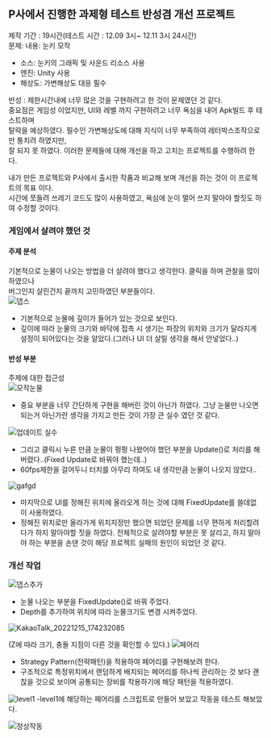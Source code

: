 ## P사에서 진행한 과제형 테스트 반성겸 개선 프로젝트
제작 기간 : 19시간(테스트 시간 : 12.09 3시~ 12.11 3시 24시간)\
문제: 내용: 눈키 모작
  - 소스: 눈키의 그래픽 및 사운드 리소스 사용
  - 엔진: Unity 사용
  - 해상도: 가변해상도 대응 필수
 
 반성 : 제한시간내에 너무 많은 것을 구현하려고 한 것이 문제였던 것 같다.\
 중요점은 게임성 이었지만, UI와 레벨 까지 구현하려고 너무 욕심을 내어 Apk빌드 후 테스트하며\
 탈락을 예상하였다. 필수인 가변해상도에 대해 지식이 너무 부족하여 레터박스조작으로만 퉁치려 하였지만,\
 잘 되지 못 하였다. 이러한 문제들에 대해 개선을 하고 고치는 프로젝트를 수행하려 한다.
 
 내가 만든 프로젝트와 P사에서 출시한 작품과 비교해 보며 개선을 하는 것이 이 프로젝트의 목표 이다.\
 시간에 쪼들려 쓰레기 코드도 많이 사용하였고, 욕심에 눈이 멀어 쓰지 말아야 할짓도 하여 수정할 것이다.

### 게임에서 살려야 했던 것
#### 주제 분석
기본적으로 눈물이 나오는 방법을 더 살려야 했다고 생각한다. 클릭을 하며 관찰을 많이 하였으나\
버그인지 살린건지 끝까지 고민하였던 부분들이다.\
![뎁스](https://user-images.githubusercontent.com/93506849/207499642-12471466-6e1c-49b2-a633-2bf529f90798.JPG)
- 기본적으로 눈물에 깊이가 들어가 있는 것으로 보인다.
- 깊이에 따라 눈물의 크기와 바닥에 접촉 시 생기는 파장의 위치와 크기가 달라지게 설정이 되어있다는 것을 알았다.(그러나 UI 더 살릴 생각을 해서 안넣었다..)

#### 반성 부분
주제에 대한 접근성\
![모작눈물](https://user-images.githubusercontent.com/93506849/207500089-90cecb4f-d132-4572-8ed8-e8dda870c5f3.JPG)
- 중요 부분을 너무 간단하게 구현을 해버린 것이 아닌가 하였다. 그냥 눈물만 나오면 되는거 아닌가란 생각을 가지고 만든 것이 가장 큰 실수 였던 것 같다.

![업데이트 실수](https://user-images.githubusercontent.com/93506849/207500303-750d8a72-89ff-436c-89e7-7dd4e5aaeead.JPG)

- 그리고 클릭시 누른 만큼 눈물이 펑펑 나왔어야 했던 부분을 Update()로 처리를 해버렸다..(Fixed Update로 바꿔야 했는데..)
- 60fps제한을 걸어두니 터치를 아무리 하여도 내 생각만큼 눈물이 나오지 않았다..

 ![gafgd](https://user-images.githubusercontent.com/93506849/207501237-771abf1a-b198-4ad9-9b79-843c2c0560be.JPG)
 
- 마지막으로 UI를 정해진 위치에 올라오게 하는 것에 대해 FixedUpdate를 쓸데없이 사용하였다.
- 정해진 위치로만 올라가게 위치지정만 했으면 되었던 문제를 너무 편하게 처리할려다가 하지 말아야할 짓을 하였다.
전체적으로 살려야할 부분은 못 살리고, 하지 말아야 하는 부분을 손댄 것이 해당 프로젝트 실패의 원인이 되었던 것 같다.

### 개선 작업
![뎁스추가](https://user-images.githubusercontent.com/93506849/207812270-2cbb40a6-e4a8-4b12-9435-076014e55ad9.JPG)
- 눈물 나오는 부분을 FixedUpdate()로 바꿔 주었다.
- Depth를 추가하여 위치에 따라 눈물크기도 변경 시켜주었다.

![KakaoTalk_20221215_174232085](https://user-images.githubusercontent.com/93506849/207813156-ef48dd14-0508-4691-8de8-601eba7a967e.gif)

(Z에 따라 크기, 충돌 지점이 다른 것을 확인할 수 있다.)
![페어리](https://user-images.githubusercontent.com/93506849/208022339-87aeac73-c4bc-41d9-beb3-2d068d477432.JPG)
- Strategy Pattern(전략패턴)을 적용하여 페어리를 구현해보려 한다.
- 구조적으로 특정위치에서 랜덤하게 배치되는 페어리를 하나씩 관리하는 것 보다 괜찮을 것으로 보이며 공통되는 장비를 착용하기에 해당 패턴을 적용하였다.

![level1](https://user-images.githubusercontent.com/93506849/208022467-33b5e746-dc73-4bde-bc99-dcaff629e6cd.JPG)
-level1에 해당하는 페어리를 스크립트로 만들어 보았고 작동을 테스트 해보았다.

![정상작동](https://user-images.githubusercontent.com/93506849/208022545-155d44de-a6de-40b0-8972-9af8e86e9ee8.JPG)

